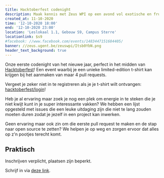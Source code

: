```yaml
---
title: Hacktoberfest codenight
description: Maak kennis met Zeus WPI op een avond vol exotische en frustrerende programmeertalen
created_at: 11-10-2020
time: '12-10-2020 18:00'
end: '12-10-2020 23:00'
location: 'Leslokaal 1.1, Gebouw S9, Campus Sterre'
locationlink: $s9
#facebook: //www.facebook.com/events/1483447151684405/
banner: //zeus.ugent.be/zeuswpi/Itsb0YbN.png
header_text_background: true
---
```



Onze eerste codenight van het nieuwe jaar, perfect in het midden van [Hacktoberfest][hacktob]! Een event waarbij je een unieke limited-edition t-shirt kan krijgen bij het aanmaken van maar 4 pull requests.

Vergeet je zeker niet in te registreren als je je t-shirt wilt ontvangen: [hacktoberfest/login](https://hacktoberfest.digitalocean.com/login)!

Heb je al ervaring maar zoek je nog een plek om energie in te steken die je niet kwijt kunt in je super interessante vakken? We hebben een lijst opgesteld met issues die een leuke uitdaging zijn die niet te lang zouden moeten duren zodat je jezelf in een project kan inwerken.

Geen ervaring maar ook zin om die eerste pull request te maken en de stap naar open source te zetten? We helpen je op weg en zorgen ervoor dat alles op z'n pootjes terecht komt.


## Praktisch

Inschrijven verplicht, plaatsen zijn beperkt.

Schrijf in via [deze link][gandalf].

[hacktob]: https://hacktoberfest.digitalocean.com/
[gandalf]: https://event.fkgent.be/events/305

